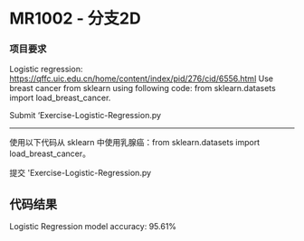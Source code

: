 # MR1002 - 分支2D
### 项目要求

Logistic regression: https://qffc.uic.edu.cn/home/content/index/pid/276/cid/6556.html Use breast cancer from sklearn using following code: from sklearn.datasets import  load_breast_cancer. 

Submit ‘Exercise-Logistic-Regression.py

------

使用以下代码从 sklearn 中使用乳腺癌：from sklearn.datasets import load_breast_cancer。

提交 'Exercise-Logistic-Regression.py

## 代码结果

Logistic Regression model accuracy: 95.61%
